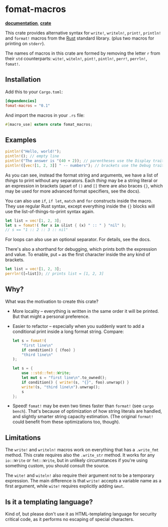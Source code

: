 # fomat-macros

[**documentation**](https://docs.rs/fomat-macros),
[**crate**](https://crates.io/crates/fomat-macros)

This crate provides alternative syntax for
`write!`, `writeln!`, `print!`, `println!` and `format!` macros
from the [Rust](https://www.rust-lang.org/) standard library.
(plus two macros for printing on `stderr`).

The names of macros in this crate
are formed by removing the letter `r` from their `std` counterparts:
`wite!`, `witeln!`, `pint!`, `pintln!`,
`perr!`, `perrln!`, `fomat!`.

## Installation

Add this to your `Cargo.toml`:

```toml
[dependencies]
fomat-macros = "0.1"
```

And import the macros in your `.rs` file:

```rust
#[macro_use] extern crate fomat_macros;
```

## Examples

```rust
pintln!("Hello, world!");
pintln!(); // empty line
pintln!("The answer is "(40 + 2)); // parentheses use the Display trait
pintln!([vec![1, 2, 3]] " -- numbers"); // brackets use the Debug trait
```

As you can see, instead the format string and arguments,
we have a list of *things* to print
without any separators.
Each *thing* may be a string literal or an expression in brackets
(apart of `()` and `[]` there are also braces `{}`, which may
be used for more advanced format specifiers, see the docs).

You can also use `if`, `if let`, `match` and `for` constructs
inside the macro. They use regular Rust syntax, except
everything inside the `{}` blocks will use the
list-of-things-to-print syntax again.

```rust
let list = vec![1, 2, 3];
let s = fomat!( for x in &list { (x) " :: " } "nil" );
// s == "1 :: 2 :: 3 :: nil"
```

For loops can also use an optional separator. For details,
see the docs.

There's also a shorthand for debugging, which prints both
the expression and value. To enable, put `=` as the first
character inside the any kind of brackets.

```rust
let list = vec![1, 2, 3];
perrln!([=list]); // prints list = [1, 2, 3]
```

## Why?

What was the motivation to create this crate?

* More locality – everything is written in the same order
  it will be printed. But that might a personal preference.
* Easier to refactor – especially when you suddenly want
  to add a conditional print inside a long format string. Compare:

  ```rust
  let s = fomat!(
      "first line\n"
      if condition() { (foo) }
      "third line\n"
  );
  ```

  ```rust
  let s = {
      use ::std::fmt::Write;
      let mut s = "first line\n".to_owned();
      if condition() { write!(s, "{}", foo).unwrap() }
      write!(s, "third line\n").unwrap();
      s
  };
  ```

* Speed! `fomat!` may be even two times faster than `format!`
  (see `cargo bench`).
  That's because of optimization of how string literals
  are handled, and slightly smarter string capacity estimation.
  (The original `format!` could benefit from these optimizations
  too, though).

## Limitations

The `write!` and `writeln!` macros work on everything that
has a `.write_fmt` method. This crate requires also
the `.write_str` method. It works for any `io::Write` or
`fmt::Write`, but in unlikely circumstances if you're using something
custom, you should consult the source.

The `wite!` and `witeln!` also require their argument not to be
a temporary expression. The main difference is that `write!` accepts
a variable name as a first argument, while `wite!` requires
explicitly adding `&mut`.

## Is it a templating language?

Kind of, but please don't use it as HTML-templating language
for security critical code, as it performs no escaping
of special characters.

